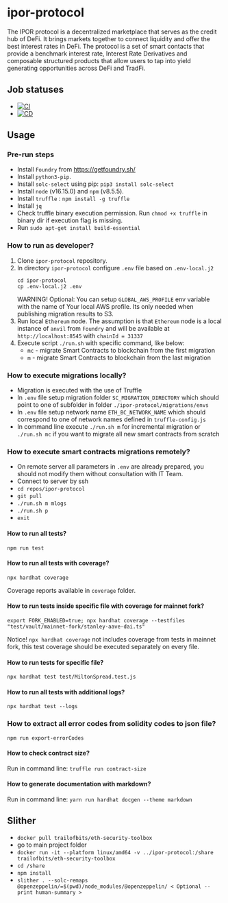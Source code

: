 # ipor-protocol

The IPOR protocol is a decentralized marketplace that serves as the credit hub of DeFi. It brings markets together to connect liquidity and offer the best interest rates in DeFi. The protocol is a set of smart contacts that provide a benchmark interest rate, Interest Rate Derivatives and composable structured products that allow users to tap into yield generating opportunities across DeFi and TradFi.

## Job statuses

-   [![CI](https://github.com/IPOR-Labs/ipor-protocol/actions/workflows/ci.yml/badge.svg)](https://github.com/IPOR-Labs/ipor-protocol/actions/workflows/ci.yml)
-   [![CD](https://github.com/IPOR-Labs/ipor-protocol/actions/workflows/cd.yml/badge.svg)](https://github.com/IPOR-Labs/ipor-protocol/actions/workflows/cd.yml)

## Usage

### Pre-run steps

-   Install `Foundry` from https://getfoundry.sh/
-   Install `python3-pip`.
-   Install `solc-select` using pip: `pip3 install solc-select`
-   Install `node` (v16.15.0) and `npm` (v8.5.5).
-   Install `truffle` : `npm install -g truffle`
-   Install `jq`
-   Check truffle binary execution permission. Run `chmod +x truffle` in binary dir if execution flag is missing.
-   Run `sudo apt-get install build-essential`

### How to run as developer?

1. Clone `ipor-protocol` repository.
2. In directory `ipor-protocol` configure `.env` file based on `.env-local.j2`
    ```
    cd ipor-protocol
    cp .env-local.j2 .env
    ```
    WARNING! Optional: You can setup `GLOBAL_AWS_PROFILE` env variable with the name of Your local AWS profile. Its only needed when publishing migration results to S3.
3. Run local `Ethereum` node. The assumption is that `Ethereum` node is a local instance of `anvil` from `Foundry` and will be available at `http://localhost:8545` with `chainId = 31337`
4. Execute script `./run.sh` with specific command, like below:
    - `mc` - migrate Smart Contracts to blockchain from the first migration
    - `m` - migrate Smart Contracts to blockchain from the last migration

### How to execute migrations locally?

-   Migration is executed with the use of Truffle
-   In `.env` file setup migration folder `SC_MIGRATION_DIRECTORY` which should point to one of subfolder in folder `./ipor-protocol/migrations/envs`
-   In `.env` file setup network name `ETH_BC_NETWORK_NAME` which should correspond to one of network names defined in `truffle-config.js`
-   In command line execute `./run.sh m` for incremental migration or `./run.sh mc` if you want to migrate all new smart contracts from scratch

### How to execute smart contracts migrations remotely?

-   On remote server all parameters in `.env` are already prepared, you should not modify them without consultation with IT Team.
-   Connect to server by ssh
-   `cd repos/ipor-protocol`
-   `git pull`
-   `./run.sh m mlogs`
-   `./run.sh p`
-   `exit`

#### How to run all tests?

`npm run test`

#### How to run all tests with coverage?

`npx hardhat coverage`

Coverage reports available in `coverage` folder.

#### How to run tests inside specific file with coverage for mainnet fork?

`export FORK_ENABLED=true; npx hardhat coverage --testfiles "test/vault/mainnet-fork/stanley-aave-dai.ts"`

Notice! `npx hardhat coverage` not includes coverage from tests in mainnet fork, this test coverage should be executed separately on every file.

#### How to run tests for specific file?

`npx hardhat test test/MiltonSpread.test.js`

#### How to run all tests with additional logs?

`npx hardhat test --logs`

### How to extract all error codes from solidity codes to json file?

`npm run export-errorCodes`

#### How to check contract size?

Run in command line: `truffle run contract-size`

#### How to generate documentation with markdown?

Run in command line: `yarn run hardhat docgen --theme markdown`

## Slither

-   `docker pull trailofbits/eth-security-toolbox`
-   go to main project folder
-   `docker run -it --platform linux/amd64 -v ../ipor-protocol:/share trailofbits/eth-security-toolbox`
-   `cd /share`
-   `npm install`
-   `slither . --solc-remaps @openzeppelin/=$(pwd)/node_modules/@openzeppelin/ < Optional --print human-summary >`

